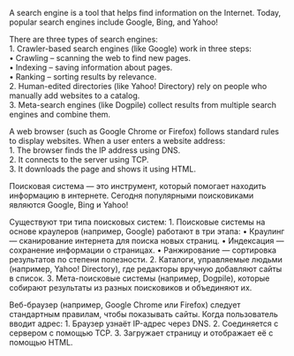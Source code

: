 A search engine is a tool that helps find information on the Internet. Today, popular search engines include Google, Bing, and Yahoo!<br>

There are three types of search engines:<br>
	1.	Crawler-based search engines (like Google) work in three steps:<br>
	•	Crawling – scanning the web to find new pages.<br>
	•	Indexing – saving information about pages.<br>
	•	Ranking – sorting results by relevance.<br>
	2.	Human-edited directories (like Yahoo! Directory) rely on people who manually add websites to a catalog.<br>
	3.	Meta-search engines (like Dogpile) collect results from multiple search engines and combine them.<br>

A web browser (such as Google Chrome or Firefox) follows standard rules to display websites. When a user enters a website address:<br>
	1.	The browser finds the IP address using DNS.<br>
	2.	It connects to the server using TCP.<br>
	3.	It downloads the page and shows it using HTML.<br>


Поисковая система — это инструмент, который помогает находить информацию в интернете. Сегодня популярными поисковиками являются Google, Bing и Yahoo!

Существуют три типа поисковых систем:
	1.	Поисковые системы на основе краулеров (например, Google) работают в три этапа:
	•	Краулинг — сканирование интернета для поиска новых страниц.
	•	Индексация — сохранение информации о страницах.
	•	Ранжирование — сортировка результатов по степени полезности.
	2.	Каталоги, управляемые людьми (например, Yahoo! Directory), где редакторы вручную добавляют сайты в список.
	3.	Мета-поисковые системы (например, Dogpile), которые собирают результаты из разных поисковиков и объединяют их.

Веб-браузер (например, Google Chrome или Firefox) следует стандартным правилам, чтобы показывать сайты. Когда пользователь вводит адрес:
	1.	Браузер узнаёт IP-адрес через DNS.
	2.	Соединяется с сервером с помощью TCP.
	3.	Загружает страницу и отображает её с помощью HTML.